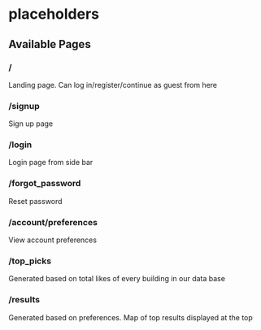 # placeholders

## Available Pages

### /
Landing page. Can log in/register/continue as guest from here

### /signup
Sign up page

### /login
Login page from side bar

### /forgot_password
Reset password

### /account/preferences
View account preferences

### /top_picks
Generated based on total likes of every building in our data base

### /results
Generated based on preferences. Map of top results displayed at the top
